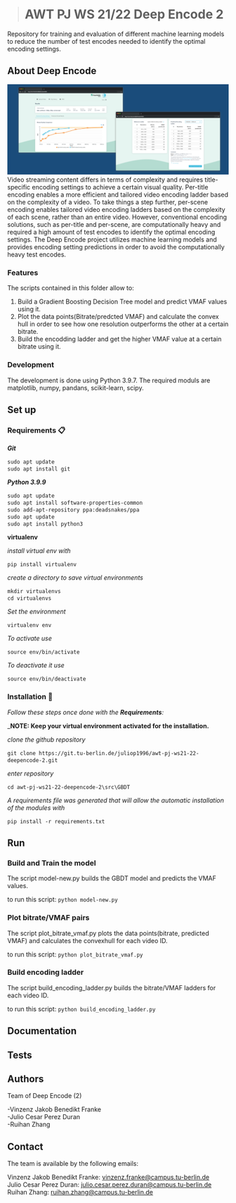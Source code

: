 > # AWT PJ WS 21/22 Deep Encode 2

Repository for training and evaluation of different machine learning models to reduce the number of test encodes needed to identify the optimal encoding settings.

## About Deep Encode
![](docs/images/DeepEncode.png)
Video streaming content differs in terms of complexity and requires title-specific encoding settings to achieve a certain visual quality. Per-title encoding enables a more efficient and tailored video encoding ladder based on the complexity of a video. To take things a step further, per-scene encoding enables tailored video encoding ladders based on the complexity of each scene, rather than an entire video. However, conventional encoding solutions, such as per-title and per-scene, are computationally heavy and required a high amount of test encodes to identify the optimal encoding settings. The Deep Encode project utilizes machine learning models and provides encoding setting predictions in order to avoid the computationally heavy test encodes.

### Features
The scripts contained in this folder allow to:

1. Build a Gradient Boosting Decision Tree model and predict VMAF values using it.
2. Plot the data points(Bitrate/predcted VMAF) and calculate the convex hull in order to see how one resolution outperforms the other at a certain bitrate.
3. Build the encodding ladder and get the higher VMAF value at a certain bitrate using it.

### Development
The development is done using Python 3.9.7. The required moduls are matplotlib, numpy, pandans, scikit-learn, scipy.
## Set up
### Requirements 📋

_**Git**_

```
sudo apt update
sudo apt install git
```

_**Python 3.9.9**_
```
sudo apt update
sudo apt install software-properties-common
sudo add-apt-repository ppa:deadsnakes/ppa
sudo apt update
sudo apt install python3
```


**virtualenv**

_install virtual env with_
```
pip install virtualenv
```

_create a directory to save virtual environments_
```
mkdir virtualenvs
cd virtualenvs
```

_Set the environment_
```
virtualenv env
```

_To activate use_
```
source env/bin/activate
```

_To deactivate it use_
```
source env/bin/deactivate
```
### Installation 🔧

_Follow these steps once done with the **Requirements**:_

_**NOTE: Keep your virtual environment activated for the installation.**


_clone the github repository_

```
git clone https://git.tu-berlin.de/juliop1996/awt-pj-ws21-22-deepencode-2.git
```

_enter repository_

```
cd awt-pj-ws21-22-deepencode-2\src\GBDT
```




_A requirements file was generated that will allow the automatic installation of the modules with_

```
pip install -r requirements.txt
```

## Run
### Build and Train the model
The script model-new.py builds the GBDT model and predicts the VMAF values.

to run this script:
`python model-new.py` 
### Plot bitrate/VMAF pairs
The script plot_bitrate_vmaf.py plots the data points(bitrate, predicted VMAF) and calculates the convexhull for each video ID.

to run this script:
`python plot_bitrate_vmaf.py`
### Build encoding ladder
The script build_encoding_ladder.py builds the bitrate/VMAF ladders for each video ID.

to run this script:
`python build_encoding_ladder.py`

## Documentation

## Tests

## Authors

Team of Deep Encode (2)

-Vinzenz Jakob Benedikt Franke\
-Julio Cesar Perez Duran\
-Ruihan Zhang

## Contact

The team is available by the following emails:

Vinzenz Jakob Benedikt Franke: vinzenz.franke@campus.tu-berlin.de\
Julio Cesar Perez Duran: julio.cesar.perez.duran@campus.tu-berlin.de\
Ruihan Zhang: ruihan.zhang@campus.tu-berlin.de
